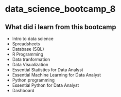 # data_science_bootcamp_8

## What did i learn from this bootcamp

- Intro to data science
- Spreadsheets
- Database (SQL)
- R Programming
- Data tranformation
- Data Visualization
- Essential Statistics for Data Analyst
- Essential Machine Learning for Data Analyst
- Python programming
- Essential Python for Data Analyst
- Dashboard

